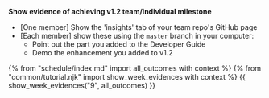 **Show evidence of achieving v1.2 team/individual milestone**
* [One member] Show the 'insights' tab of your team repo's GitHub page
* [Each member] show these using the `master` branch in your computer:
  * Point out the part you added to the Developer Guide
  * Demo the enhancement you added to v1.2 



{% from "schedule/index.md" import all_outcomes with context %}
{% from "common/tutorial.njk" import  show_week_evidences with context %}
{{ show_week_evidences("9", all_outcomes) }}